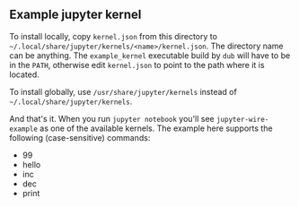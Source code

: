 Example jupyter kernel
----------------------

To install locally, copy `kernel.json` from this directory to
`~/.local/share/jupyter/kernels/<name>/kernel.json`. The directory
name can be anything. The `example_kernel` executable build by `dub`
will have to be in the `PATH`, otherwise edit `kernel.json` to point
to the path where it is located.

To install globally, use `/usr/share/jupyter/kernels` instead of
`~/.local/share/jupyter/kernels`.

And that's it. When you run `jupyter notebook` you'll see `jupyter-wire-example`
as one of the available kernels. The example here supports the following (case-sensitive)
commands:

* 99
* hello
* inc
* dec
* print
